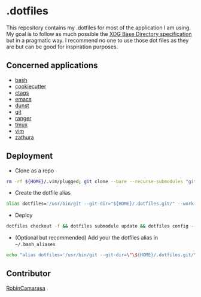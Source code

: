 # .dotfiles

This repository contains my .dotfiles for most of the application I am using. My goal is to follow as much possible the [XDG Base Directory specification](https://wiki.archlinux.org/title/XDG_Base_Directory) but in a pragmatic way. I recommend no one to use those dot files as they are but can be good for inspiration purposes.

## Concerned applications

- [bash](https://www.gnu.org/software/bash/)
- [cookiecutter](https://github.com/cookiecutter/cookiecutter)
- [ctags](https://github.com/universal-ctags/ctags)
- [emacs](https://www.gnu.org/software/emacs/)
- [dunst](https://dunst-project.org/)
- [git](https://git-scm.com)
- [ranger](https://github.com/ranger/ranger)
- [tmux](https://github.com/tmux/tmux/wiki)
- [vim](https://www.vim.org/docs.php)
- [zathura](https://pwmt.org/projects/zathura/documentation/)

## Deployment

- Clone as a repo
```bash
rm -rf ${HOME}/.vim/plugged; git clone --bare --recurse-submodules "git@github.com:RobinCamarasa/.dotfiles.git" "${HOME}/.dotfiles.git"
```
- Create the dotfile alias
```bash
alias dotfiles='/usr/bin/git --git-dir="${HOME}/.dotfiles.git/" --work-tree="${HOME}"'
```
- Deploy
```bash
dotfiles checkout -f && dotfiles submodule update && dotfiles config --local status.showUntrackedFiles no
```

- (Optional but recommended) Add your the dotfiles alias in `~/.bash_aliases`
```bash
echo "alias dotfiles='/usr/bin/git --git-dir=\"\${HOME}/.dotfiles.git/\" --work-tree=\"\${HOME}\"'" >> "${HOME}/.bash_aliases"
```

## Contributor

[RobinCamarasa](https://RobinCamarasa.github.io)

